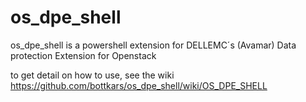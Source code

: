 # os_dpe_shell
os_dpe_shell is a powershell extension for DELLEMC´s (Avamar) Data protection Extension for Openstack 


to get detail on how to use, see the wiki https://github.com/bottkars/os_dpe_shell/wiki/OS_DPE_SHELL


